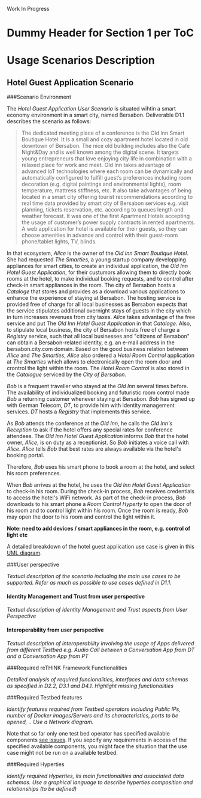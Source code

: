 Work In Progress


Dummy Header for Section 1 per ToC
==================================

Usage Scenarios Description
===========================

Hotel Guest Application Scenario
--------------------------------

###Scenario Environment

The _Hotel Guest Application User Scenario_ is situated wihtin a smart economy environment in a smart city, named Bersabon.
Deliverable D1.1 describes the scenario as follows:

> The dedicated meeting place of a conference is the Old Inn Smart Boutique Hotel. 
> It is a small and cozy apartment hotel located in old downtown of Bersabon. 
> The nice old building includes also the Cafe Night&Day and is well known among the digital scene. 
> It targets young entrepreneurs that love enjoying city life in combination with a relaxed place for work and meet. 
> Old Inn takes advantage of advanced IoT technologies where each room can be dynamically and automatically configured to 
> fulfill guest’s preferences including room decoration (e.g. digital paintings and environmental lights), room temperature, 
> mattress stiffness, etc. It also take advantages of being located in a smart city offering tourist recommendations according 
> to real time data provided by smart city of Bersabon services e.g. visit planning, tickets reservation, etc. according to queues 
> length and weather forecast. It was one of the first Apartment Hotels accepting the usage of customer’s power supply 
> contracts in rented apartments. A web application for hotel is available for their guests, so they can choose amenities 
> in advance and control with their guest-room phone/tablet lights, TV, blinds.

In that ecosystem, _Alice_ is the owner of the _Old Inn Smart Boutique Hotel_.  She had requested _The Smarties_, a young startup company 
developping appliances for smart cities, to create an individual application, the _Old Inn Hotel Guest Application_, for their custumors
allowing them to directly book rooms at the hotel, to make individual booking requests, and to control after check-in smart appliances in
the room.  The city of Bersabon hosts a _Cataloge_ that stores and provides as a download various applications to enhance
the experience of staying at Bersabon.  The hosting service is provided free of charge for all local businesses as Bersabon expects
that the service stipulates additional overnight stays of guests in the city which in turn increases revenues from city taxes.
_Alice_ takes advantage of the free service and put The _Old Inn Hotel Guest Application_ in that _Cataloge_.  Also, to stipulate local business, the city of Bersabon hosts free of charge a _Registry_ service, such that all local businesses and "citizens of Bersabon" can obtain a Bersabon-related identity, e.g. an e-mail address in the bersabon.city.com domain.  Based on the good business relation between _Alice_ and _The Smarties_, _Alice_ also ordered a _Hotel Room Control_ application at _The Smarties_ which allows to electronically open the room door and crontrol the light within the room.  The _Hotel Room Control_ is also stored in the _Catalogue_ serviced by the _City of Bersabon_.


_Bob_ is a frequent traveller who stayed at the _Old Inn_ several times before.  The availability of individualized booking and futuristic room control made _Bob_ a returning customer whenever staying at Bersabon.  _Bob_ has signed up with German Telecom, _DT_, to provide him with identity management services.  _DT_ hosts a _Registry_ that implements this service.

As _Bob_ attends the conference at the _Old Inn_, he calls the _Old Inn's Reception_ to ask if the hotel offers any special rates for conference attendees.  The _Old Inn Hotel Guest Application_ informs _Bob_ that the hotel owner, _Alice_, is on duty as a receptionist.  So _Bob_ initiates a voice call with _Alice_. _Alice_ tells _Bob_ that best rates are always available via the hotel's booking portal.

Therefore, _Bob_ uses his smart phone to book a room at the hotel, and select his room preferences. 

When _Bob_ arrives at the hotel, he uses the _Old Inn Hotel Guest Application_ to check-in his room.  During the check-in process, _Bob_ receives credentials to access the hotel's WiFi network.  As part of the check-in process, _Bob_ downloads to his smart phone a _Room Control Hyperty_ to open the door of his room and to control light within his room.  Once the room is ready, _Bob_ may open the door to his room and control the light within it.


**Note:  need to add devices / smart appliances in the room, e.g. control of light etc**

A detailed breakdown of the hotel guest application use case is given in this [UML diagram](reThink_hotel_guest_app_user_scenario.png).



###User perspective


*Textual description of the scenario including the main use cases to be supported. Refer as much as possible to use cases defined in D1.1.*

#### Identity Management and Trust from user perspective

*Textual description of Identity Management and Trust aspects from User Perspective*

#### Interoperability from user perspective

*Textual description of interoperability involving the usage of Apps delivered from different Testbed e.g. Audio Call between a Conversation App from DT and a Conversation App from PT*

###Required reTHINK Framework Functionalities

*Detailed analysis of required funcionalities, interfaces and data schemas as specified in D2.2, D3.1 and D4.1. Highlight missing functionalities*

###Required Testbed features


*Identify features required from Testbed operators including Public IPs, number of Docker images/Servers and its characteristics, ports to be opened, .. Use a Network diagram.*

Note that so far only one test bed operator has specified available components [see issues](https://github.com/reTHINK-project/testbeds/issues?utf8=✓&q=is%3Aissue+Constraints+of+Test+Bed+Operators+).  If you sepcify any requirements in access of the specified available components, you might face the situation that the use case might not be run on a available testbed.

###Required Hyperties


*identify required Hyperties, its main functionalities and associated data schemas. Use a graphical language to describe hyperties composition and relationships (to be defined)*
